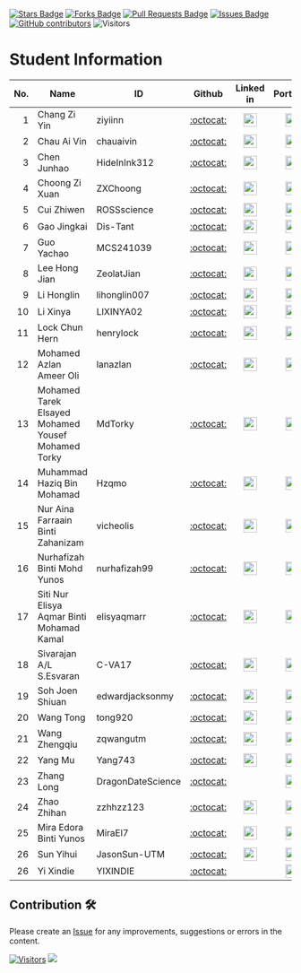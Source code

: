 <a href="https://github.com/drshahizan/research-design/stargazers"><img src="https://img.shields.io/github/stars/drshahizan/research-design" alt="Stars Badge"/></a>
<a href="https://github.com/drshahizan/research-design/network/members"><img src="https://img.shields.io/github/forks/drshahizan/research-design" alt="Forks Badge"/></a>
<a href="https://github.com/drshahizan/research-design/pulls"><img src="https://img.shields.io/github/issues-pr/drshahizan/research-design" alt="Pull Requests Badge"/></a>
<a href="https://github.com/drshahizan/research-design"><img src="https://img.shields.io/github/issues/drshahizan/research-design" alt="Issues Badge"/></a>
<a href="https://github.com/drshahizan/research-design/graphs/contributors"><img alt="GitHub contributors" src="https://img.shields.io/github/contributors/drshahizan/research-design?color=2b9348"></a>
![Visitors](https://api.visitorbadge.io/api/visitors?path=https%3A%2F%2Fgithub.com%2Fdrshahizan%2BDM&labelColor=%23d9e3f0&countColor=%23697689&style=flat)

# Student Information

| No. | Name                                     | ID          | Github                         | Linked in | Portfolio |
|-----:|------------------------------------------|-------------|:--------------------------------:| :--------------------------------:|:--------------------------------:|
 1 | Chang Zi Yin | ziyiinn | [:octocat:](https://github.com/ziyiinn) | <a href="https://www.linkedin.com/in/chang-zi-yin/"><img src="../../images/linkedin.png" width="24px" height="24px"></a> | <a href="https://github.com/drshahizan/research-design/blob/main/24252/student/ziyiinn/README.md"><img src="../../images/portfolio.png" width="24px" height="24px"></a> |
| 2 | Chau Ai Vin | chauaivin | [:octocat:](https://github.com/chauaivin) | <a href="https://www.linkedin.com/in/chau-ai-vin-b12429232/"><img src="../../images/linkedin.png" width="24px" height="24px"></a> | <a href="https://github.com/chauaivin/chauaivin/blob/main/README.md"><img src="../../images/portfolio.png" width="24px" height="24px"></a> |
| 3 | Chen Junhao | HideInInk312 | [:octocat:](https://github.com/HideInInk312) | <a href="https://www.linkedin.com/in/junhaochen312/"><img src="../../images/linkedin.png" width="24px" height="24px"></a> | <a href="https://github.com/HideInInk312/HideInInk312"><img src="../../images/portfolio.png" width="24px" height="24px"></a> |
| 4 | Choong Zi Xuan | ZXChoong | [:octocat:](https://github.com/zxchoong) | <a href="https://www.linkedin.com/in/zi-xuan-choong-3a7a48223"><img src="../../images/linkedin.png" width="24px" height="24px"></a> | <a href="https://github.com/drshahizan/research-design/tree/main/24252/student/ZXChoong"><img src="../../images/portfolio.png" width="24px" height="24px"></a> |
| 5 | Cui Zhiwen | ROSSscience | [:octocat:](https://github.com/ROSSscience) | <a href="https://www.linkedin.com/in/zhiwen-cui-855727358/"><img src="../../images/linkedin.png" width="24px" height="24px"></a> | <a href="https://github.com/drshahizan/research-design/tree/main/24252/student/ROSSscience"><img src="../../images/portfolio.png" width="24px" height="24px"></a> |
| 6 | Gao Jingkai | Dis-Tant | [:octocat:](https://github.com/Dis-Tant) | <a href="https://www.linkedin.com/in/jingkai-gao-456a31323/"><img src="../../images/linkedin.png" width="24px" height="24px"></a> | <a href="Dis-Tant"><img src="../../images/portfolio.png" width="24px" height="24px"></a> |
| 7 | Guo Yachao | MCS241039 | [:octocat:](https://github.com/MCS241039) | <a href="https://www.linkedin.com/in/亚超-郭-33a180358"><img src="../../images/linkedin.png" width="24px" height="24px"></a> | <a href="MCS241039"><img src="../../images/portfolio.png" width="24px" height="24px"></a> |
| 8 | Lee Hong Jian | ZeolatJian | [:octocat:](https://github.com/ZeolatJian) | <a href="https://www.linkedin.com/in/hong-jian-lee-71a1371a4/"><img src="../../images/linkedin.png" width="24px" height="24px"></a> | <a href="ZeolatJian"><img src="../../images/portfolio.png" width="24px" height="24px"></a> |
| 9 | Li Honglin | lihonglin007 | [:octocat:](https://github.com//lihonglin007) | <a href="https://www.linkedin.com/in/yi-zhi-247152355/"><img src="../../images/linkedin.png" width="24px" height="24px"></a> | <a href="https://github.com/lihonglin007/lihonglin/blob/main/README.md"><img src="../../images/portfolio.png" width="24px" height="24px"></a> |
| 10 | Li Xinya | LIXINYA02 | [:octocat:](https://github.com/LIXINYA02) | <a href="https://www.linkedin.com/in/60553a358"><img src="../../images/linkedin.png" width="24px" height="24px"></a> | <a href="https://github.com/drshahizan/research-design/blob/main/24252/student/LIXINYA02/README.md"><img src="../../images/portfolio.png" width="24px" height="24px"></a> |
| 11 | Lock Chun Hern | henrylock | [:octocat:](https://github.com/henrylock) | <a href="https://www.linkedin.com/in/lock-chun-hern-868506260/"><img src="../../images/linkedin.png" width="24px" height="24px"></a> | <a href="henrylock"><img src="../../images/portfolio.png" width="24px" height="24px"></a> |
| 12 | Mohamed Azlan Ameer Oli | lanazlan | [:octocat:](https://github.com/lanazlan) | <a href="https://www.linkedin.com/in/mohamed-azlan-lan/"><img src="../../images/linkedin.png" width="24px" height="24px"></a> | <a href="lanazlan"><img src="../../images/portfolio.png" width="24px" height="24px"></a> |
| 13 | Mohamed Tarek Elsayed Mohamed Yousef Mohamed Torky | MdTorky | [:octocat:](https://github.com/MdTorky) | <a href="https://www.linkedin.com/in/mdtorky"><img src="../../images/linkedin.png" width="24px" height="24px"></a> | <a href="https://mohamedtorky.online/"><img src="../../images/portfolio.png" width="24px" height="24px"></a> |
| 14 | Muhammad Haziq Bin Mohamad | Hzqmo | [:octocat:](https://github.com/Hzqmo) | <a href="https://www.linkedin.com/in/muhammad-haziq-bin-mohamad-235924213"><img src="../../images/linkedin.png" width="24px" height="24px"></a> | <a href="Hzqmo"><img src="../../images/portfolio.png" width="24px" height="24px"></a> |
| 15 | Nur Aina Farraain Binti Zahanizam | vicheolis | [:octocat:](https://github.com/vicheolis) |  <a href="https://www.linkedin.com/in/nur-aina-farraain-zahanizam-0ab686223/"><img src="../../images/linkedin.png" width="24px" height="24px"></a> | <a href="https://github.com/drshahizan/research-design/tree/main/24252/student/vicheolis"><img src="../../images/portfolio.png" width="24px" height="24px"></a>|
| 16 | Nurhafizah Binti Mohd Yunos | nurhafizah99 | [:octocat:](https://github.com/nurhafizah99) | <a href="https://www.linkedin.com/in/nurhafizah-mohd-yunos-753719182/"><img src="../../images/linkedin.png" width="24px" height="24px"></a> | <a href="nurhafizah99"><img src="../../images/portfolio.png" width="24px" height="24px"></a> |
| 17 | Siti Nur Elisya Aqmar Binti Mohamad Kamal | elisyaqmarr | [:octocat:](https://github.com/elisyaqmarr) | <a href="https://www.linkedin.com/in/elisyaaqmar"><img src="../../images/linkedin.png" width="24px" height="24px"></a> | <a href="https://github.com/drshahizan/research-design/blob/main/24252/student/elisyaqmarr/README.md"><img src="../../images/portfolio.png" width="24px" height="24px"></a> |
| 18 | Sivarajan A/L S.Esvaran | C-VA17 | [:octocat:](https://github.com/C-VA17) | <a href="https://www.linkedin.com/in/sivarajan-esvaran-58627025b/"><img src="../../images/linkedin.png" width="24px" height="24px"></a> | <a href="https://github.com/C-VA17/Siva"><img src="../../images/portfolio.png" width="24px" height="24px"></a> |
| 19 | Soh Joen Shiuan | edwardjacksonmy | [:octocat:](https://github.com/edwardjacksonmy) | <a href="https://www.linkedin.com/in/soh-joen-shiuan-b52570227/"><img src="../../images/linkedin.png" width="24px" height="24px"></a> | <a href="https://github.com/drshahizan/research-design/blob/main/24252/student/edwardjacksonmy/README.md"><img src="../../images/portfolio.png" width="24px" height="24px"></a> |
| 20 | Wang Tong | tong920 | [:octocat:](https://github.com//tong920) | <a href="https://www.linkedin.com/in/xiaoxiao-wang-b6953b358/"><img src="../../images/linkedin.png" width="24px" height="24px"></a> | <a href="https://github.com/drshahizan/research-design/tree/main/24252/student/tong920"><img src="../../images/portfolio.png" width="24px" height="24px"></a> |
| 21 | Wang Zhengqiu | zqwangutm | [:octocat:](https://github.com/zqwangutm) | <a href="https://www.linkedin.com/"><img src="../../images/linkedin.png" width="24px" height="24px"></a> | <a href="https://github.com/zqwangutm/"><img src="../../images/portfolio.png" width="24px" height="24px"></a> |
| 22 | Yang Mu | Yang743 | [:octocat:](https://github.com/Yang743) | <a href="https://www.linkedin.com/in/%E9%9C%82-%E6%9D%A8-924247358/"><img src="../../images/linkedin.png" width="24px" height="24px"></a> | <a href="Yang743"><img src="../../images/portfolio.png" width="24px" height="24px"></a> |
| 23 | Zhang Long | DragonDateScience | [:octocat:](https://github.com/DragonDateScience) |  | <a href="https://github.com/drshahizan/research-design/blob/main/24252/student/DragonDateScience/readme.md"><img src="../../images/portfolio.png" width="24px" height="24px"></a> |
| 24 | Zhao Zhihan | zzhhzz123 | [:octocat:](https://github.com/zzhhzz123) | <a href="https://www.linkedin.com/in/%E6%99%BA%E6%B6%B5-%E8%B5%B5-069a72359/"><img src="../../images/linkedin.png" width="24px" height="24px"></a> | <a href="https://github.com/zzhhzz123/zhaozhihan"><img src="../../images/portfolio.png" width="24px" height="24px"></a> |
| 25 | Mira Edora Binti Yunos | MiraEl7 | [:octocat:](https://github.com/MiraEl7) | <a href="https://www.linkedin.com/public-profile/settings?lipi=urn%3Ali%3Apage%3Ad_flagship3_profile_self_edit_contact-info%3BXfN41NjGTnC%2Fqz83vUdvjw%3D%3D"><img src="../../images/linkedin.png" width="24px" height="24px"></a> | <a href="https://github.com/MiraEl7/MiraEl7"><img src="../../images/portfolio.png" width="24px" height="24px"></a> |
| 26 | Sun Yihui | JasonSun-UTM | [:octocat:](https://github.com/JasonSun-UTM) | <a href="https://www.linkedin.com/in/sun-yihui-954313270/"><img src="../../images/linkedin.png" width="24px" height="24px"></a> | <a href="https://github.com/JasonSun-UTM/Sun-Yihui"><img src="../../images/portfolio.png" width="24px" height="24px"></a> |
| 26  | Yi Xindie | YIXINDIE | [:octocat:](https://github.com/YIXINDIE) |  | <a href="YIXINDIE"><img src="../../images/portfolio.png" width="24px" height="24px"></a> |


## Contribution 🛠️
Please create an [Issue](https://github.com/drshahizan/research-design/issues) for any improvements, suggestions or errors in the content.



[![Visitors](https://api.visitorbadge.io/api/visitors?path=https%3A%2F%2Fgithub.com%2Fdrshahizan&labelColor=%23697689&countColor=%23555555&style=plastic)](https://visitorbadge.io/status?path=https%3A%2F%2Fgithub.com%2Fdrshahizan)
![](https://hit.yhype.me/github/profile?user_id=81284918)
